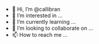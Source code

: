 - 👋 Hi, I’m @callibran
- 👀 I’m interested in ...
- 🌱 I’m currently learning ...
- 💞️ I’m looking to collaborate on ...
- 📫 How to reach me ...

<!---
callibran/callibran is a ✨ special ✨ repository because its `README.md` (this file) appears on your GitHub profile.
You can click the Preview link to take a look at your changes.
--->
